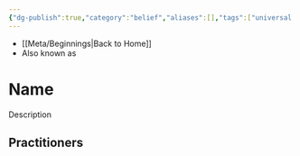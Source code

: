 ```yaml
---
{"dg-publish":true,"category":"belief","aliases":[],"tags":["universal light dark","forceblief religion"],"permalink":"/templates/beliefs/","dgHomeLink":false,"dgPassFrontmatter":true}
---
```


- [[Meta/Beginnings|Back to Home]]
- Also known as 

# Name
Description

**Practitioners**
- 